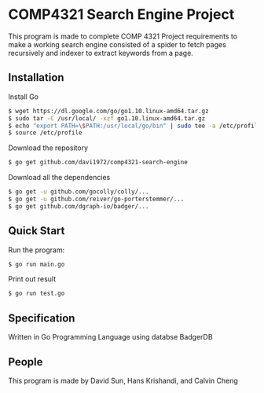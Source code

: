 # COMP4321 Search Engine Project

This program is made to complete COMP 4321 Project requirements to make a working search engine consisted of a spider to fetch pages recursively and indexer to extract keywords from a page.

## Installation

Install Go
```bash
$ wget https://dl.google.com/go/go1.10.linux-amd64.tar.gz
$ sudo tar -C /usr/local/ -xzf go1.10.linux-amd64.tar.gz
$ echo "export PATH=\$PATH:/usr/local/go/bin" | sudo tee -a /etc/profile
$ source /etc/profile
```

Download the repository
```bash
$ go get github.com/davi1972/comp4321-search-engine
```

Download all the dependencies
```bash
$ go get -u github.com/gocolly/colly/...
$ go get -u github.com/reiver/go-porterstemmer/...
$ go get github.com/dgraph-io/badger/...
```

## Quick Start

Run the program:
```bash
$ go run main.go
```

Print out result
```bash
$ go run test.go
```

## Specification
Written in Go Programming Language using databse BadgerDB

## People
This program is made by David Sun, Hans Krishandi, and Calvin Cheng


